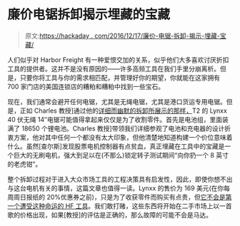# 廉价电锯拆卸揭示埋藏的宝藏

> 原文:[https://hackaday . com/2016/12/17/廉价-电锯-拆卸-揭示-埋藏-宝藏/](https://hackaday.com/2016/12/17/cheap-chainsaw-teardown-reveals-buried-treasures/)

人们似乎对 Harbor Freight 有一种爱恨交加的关系，似乎他们大多喜欢讨厌折扣工具的提供者。这并不是没有原因的——许多高频工具在我们手里分崩离析。但是，只要你将工具与你的需求相匹配，并管理好你的期望，你就能在这家拥有 700 家门店的美国连锁店的糟粕和糟粕中找到一些宝石。

现在，我们通常会避开任何电锯，尤其是无绳电锯，尤其是港口货运专用电锯。但是，正如 Charles 教授]通过他的[详细而幽默的拆卸所展示的那样，](http://www.etotheipiplusone.net/?p=4187)T2 的 Lynxx 40 伏无绳 14″电锯可能值得拿起来仅仅是为了收割零件。首先是电池组，里面装满了 18650 个锂电池。Charles 教授]带领我们详细参观了电池和充电器的设计折衷方案，他对其中任何一个都没有太大印象，但他清楚地知道构建一个价位意味着什么。虽然[查尔斯]发现股票电机控制器有点贫血，真正埋藏在工具中的宝藏是一个巨大的无刷电机，强大到足以在(不那么)锁定转子测试期间“向你扔一个 8 英寸的老虎钳”。

整个拆卸过程对于进入大众市场工具的工程决策具有启发性，因此，即使你想不出与这台电机有关的事情，这篇文章也值得一读。Lynxx 的售价为 169 美元(在你每周周日报纸的 20%优惠券之前)，只是为了收获零件而购买有点贵，但[它不会是第一个遭受这种命运的 HF 工具](https://hackaday.com/2014/09/25/digital-caliper-sacrificed-for-dro-project/)。我们敢打赌，这些东西将开始在二手市场上以一首歌的价格出现，如果[教授]的评估是正确的，那么故障的可能不会是马达。